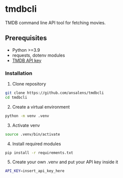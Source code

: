 # tmdbcli
TMDB command line API tool for fetching movies.

## Prerequisites

- Python >=3.9
- requests, dotenv modules
- [TMDB API key](https://www.themoviedb.org/login)

### Installation

1. Clone repository

```sh
git clone https://github.com/ansalens/tmdbcli
cd tmdbcli
```

2. Create a virtual environment

```sh
python -m venv .venv
```

3. Activate venv

```sh
source .venv/bin/activate
```

4. Install required modules

```sh
pip install -r requirements.txt
```

5. Create your own .venv and put your API key inside it

```sh
API_KEY=insert_api_key_here
```

